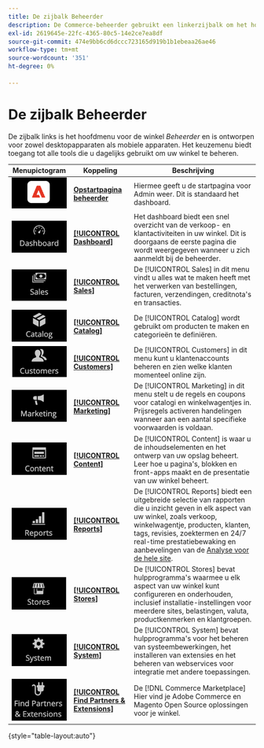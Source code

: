 ```yaml
---
title: De zijbalk Beheerder
description: De Commerce-beheerder gebruikt een linkerzijbalk om het hoofdmenu te openen. Handelaars hebben toegang tot alle beheerprogramma's die ze nodig hebben voor het configureren en beheren van hun winkel.
exl-id: 2619645e-22fc-4365-80c5-14e2ce7ea8df
source-git-commit: 474e9bb6cd6dccc723165d919b1b1ebeaa26ae46
workflow-type: tm+mt
source-wordcount: '351'
ht-degree: 0%

---
```


# De zijbalk Beheerder

De zijbalk links is het hoofdmenu voor de winkel _Beheerder_ en is ontworpen voor zowel desktopapparaten als mobiele apparaten. Het keuzemenu biedt toegang tot alle tools die u dagelijks gebruikt om uw winkel te beheren.

| Menupictogram | Koppeling | Beschrijving |
| --------- | ---- | ----------- |
| ![Zijbalkpictogram beheerder](./assets/icon-admin-sidebar-logo.png) | **[Opstartpagina beheerder](../configuration-reference/advanced/admin.md)** | Hiermee geeft u de startpagina voor Admin weer. Dit is standaard het dashboard. |
| ![Menu Dashboard](./assets/icon-admin-sidebar-dashboard.png) | **[[!UICONTROL Dashboard]](admin-dashboard.md)** | Het dashboard biedt een snel overzicht van de verkoop- en klantactiviteiten in uw winkel. Dit is doorgaans de eerste pagina die wordt weergegeven wanneer u zich aanmeldt bij de beheerder. |
| ![Verkoopmenu](./assets/icon-admin-sidebar-sales.png) | **[[!UICONTROL Sales]](../stores-purchase/sales-menu.md)** | De [!UICONTROL Sales] in dit menu vindt u alles wat te maken heeft met het verwerken van bestellingen, facturen, verzendingen, creditnota&#39;s en transacties. |
| ![Het menu Catalogus](./assets/icon-admin-sidebar-catalog.png) | **[[!UICONTROL Catalog]](../catalog/catalog-menu.md)** | De [!UICONTROL Catalog] wordt gebruikt om producten te maken en categorieën te definiëren. |
| ![Het menu Klanten](./assets/icon-admin-sidebar-customers.png) | **[[!UICONTROL Customers]](../customers/customers-introduction.md)** | De [!UICONTROL Customers] in dit menu kunt u klantenaccounts beheren en zien welke klanten momenteel online zijn. |
| ![Marketingmenu](./assets/icon-admin-sidebar-marketing.png) | **[[!UICONTROL Marketing]](../merchandising-promotions/marketing-menu.md)** | De [!UICONTROL Marketing] in dit menu stelt u de regels en coupons voor catalogi en winkelwagentjes in. Prijsregels activeren handelingen wanneer aan een aantal specifieke voorwaarden is voldaan. |
| ![Het menu Inhoud](./assets/icon-admin-sidebar-content.png) | **[[!UICONTROL Content]](../content-design/content-menu.md)** | De [!UICONTROL Content] is waar u de inhoudselementen en het ontwerp van uw opslag beheert. Leer hoe u pagina&#39;s, blokken en front-apps maakt en de presentatie van uw winkel beheert. |
| ![Menu Rapporten](./assets/icon-admin-sidebar-reports.png) | **[[!UICONTROL Reports]](reports-menu.md)** | De [!UICONTROL Reports] biedt een uitgebreide selectie van rapporten die u inzicht geven in elk aspect van uw winkel, zoals verkoop, winkelwagentje, producten, klanten, tags, revisies, zoektermen en 24/7 real-time prestatiebewaking en aanbevelingen van de [Analyse voor de hele site](https://experienceleague.adobe.com/en/docs/commerce-operations/tools/site-wide-analysis-tool/intro). |
| ![Het menu Winkels](./assets/icon-admin-sidebar-stores.png) | **[[!UICONTROL Stores]](../stores-purchase/stores-menu.md)** | De [!UICONTROL Stores] bevat hulpprogramma&#39;s waarmee u elk aspect van uw winkel kunt configureren en onderhouden, inclusief installatie-instellingen voor meerdere sites, belastingen, valuta, productkenmerken en klantgroepen. |
| ![Systeemmenu](./assets/icon-admin-sidebar-system.png) | **[[!UICONTROL System]](../systems/system-menu.md)** | De [!UICONTROL System] bevat hulpprogramma&#39;s voor het beheren van systeembewerkingen, het installeren van extensies en het beheren van webservices voor integratie met andere toepassingen. |
| ![Extensies zoeken](./assets/icon-admin-sidebar-extensions.png) | **[[!UICONTROL Find Partners & Extensions]](commerce-marketplace.md)** | De [!DNL Commerce Marketplace] Hier vind je Adobe Commerce en Magento Open Source oplossingen voor je winkel. |

{style="table-layout:auto"}
